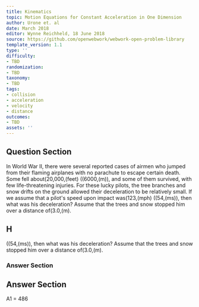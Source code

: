 ```yaml
---
title: Kinematics
topic: Motion Equations for Constant Acceleration in One Dimension
author: Urone et. al
date: March 2018
editor: Wynne Reichheld, 18 June 2018
source: https://github.com/openwebwork/webwork-open-problem-library
template_version: 1.1
type: ''
difficulty:
- TBD
randomization:
- TBD
taxonomy:
- TBD
tags:
- collision
- acceleration
- velocity
- distance
outcomes:
- TBD
assets: ''
---
```


## Question Section 

In World War II, there were several reported cases of airmen who jumped from their flaming airplanes with no parachute to escape certain death. Some fell about(20,000,(feet) ((6000,(m)), and some of them survived, with few life-threatening injuries. For these lucky pilots, the tree branches and snow drifts on the ground allowed their deceleration to be relatively small. If we assume that a pilot's speed upon impact was(123,(mph) ((54,(ms)), then what was his deceleration? Assume that the trees and snow stopped him over a distance of(3.0,(m).

## H
((54,(ms)), then what was his deceleration? Assume that the trees and snow stopped him over a distance of(3.0,(m).
### Answer Section


## Answer Section

A1 = 486